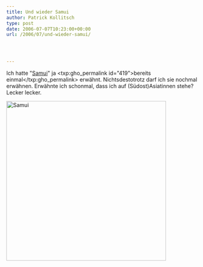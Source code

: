 ```yaml
---
title: Und wieder Samui
author: Patrick Kollitsch
type: post
date: 2006-07-07T10:23:00+00:00
url: /2006/07/und-wieder-samui/




---
```

Ich hatte "[Samui][1]" ja <txp:gho_permalink id="419">bereits einmal</txp:gho_permalink> erw&auml;hnt. Nichtsdestotrotz darf ich sie nochmal erw&auml;hnen. Erw&auml;hnte ich schonmal, dass ich auf (S&uuml;dost)Asiatinnen stehe? Lecker lecker.

[<img width="420" src="//static.flickr.com/29/51178687_3366a41591.jpg" alt="Samui" />][2]

 [1]: http://www.flickr.com/photos/cospho/51178687/
 [2]: http://www.flickr.com/photos/cospho/51178687/ "Samui"